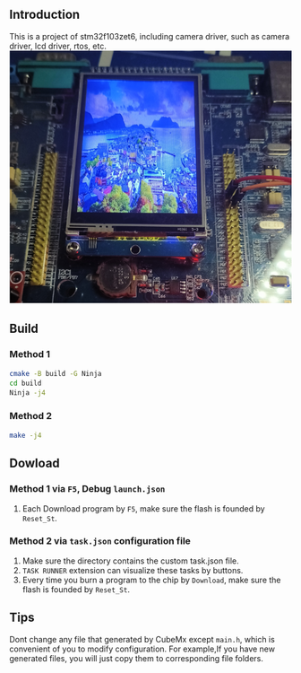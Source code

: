 ## Introduction
This is a project of stm32f103zet6, including camera driver, such as camera driver, lcd driver, rtos, etc.
![demo](assets/assets.png#pic_center)
## Build
### Method 1
```bash
cmake -B build -G Ninja
cd build
Ninja -j4
```

### Method 2
```bash
make -j4
```

## Dowload
### Method 1 via `F5`, Debug `launch.json`
1. Each Download program by `F5`, make sure the flash is founded by `Reset_St`.

### Method 2 via `task.json` configuration file
1. Make sure the directory contains the custom task.json file.
2. `TASK RUNNER` extension can visualize these tasks by buttons.
3. Every time you burn a program to the chip by `Download`, make sure the flash is founded by `Reset_St`.

## Tips
Dont change any file that generated by CubeMx except `main.h`, which is convenient of you to modify configuration. For example,If you have new generated files, you will just copy them to corresponding file folders.
